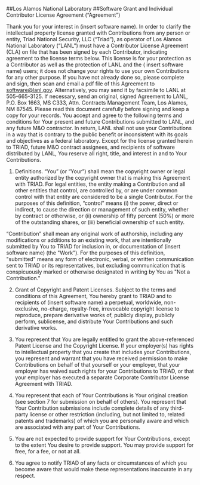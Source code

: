 ##Los Alamos National Laboratory
##Software Grant and Individual Contributor License Agreement (“Agreement”)

Thank you for your interest in (insert software name).  In order to clarify the intellectual property license granted with Contributions from any person or entity, Triad National Security, LLC (“Triad”), as operator of Los Alamos National Laboratory (“LANL”) must have a Contributor License Agreement (CLA) on file that has been signed by each Contributor, indicating agreement to the license terms below.  This license is for your protection as a Contributor as well as the protection of LANL and the ( insert software name) users; it does not change your rights to use your own Contributions for any other purpose.
If you have not already done so, please complete and sign, then scan and email a pdf file of this Agreement to software@lanl.gov.  Alternatively, you may send it by facsimile to LANL at 505-665-3125.  If necessary, send an original, signed Agreement to LANL, P.O. Box 1663, MS C333, Attn. Contracts Management Team, Los Alamos, NM  87545. 
Please read this document carefully before signing and keep a copy for your records.
You accept and agree to the following terms and conditions for Your present and future Contributions submitted to LANL, and any future M&O contractor.  In return, LANL shall not use your Contributions in a way that is contrary to the public benefit or inconsistent with its goals and objectives as a federal laboratory.  Except for the license granted herein to TRIAD, future M&O contract assignees, and recipients of software distributed by LANL, You reserve all right, title, and interest in and to Your Contributions.

1.	 Definitions.  “You” (or “Your”) shall mean the copyright owner or legal entity authorized by the copyright owner that is making this Agreement with TRIAD.  For legal entities, the entity making a Contribution and all other entities that control, are controlled by, or are under common control with that entity are considered to be a single Contributor.  For the purposes of this definition, “control” means (i) the power, direct or indirect, to cause the direction or management of such entity, whether by contract or otherwise, or (ii) ownership of fifty percent (50%) or more of the outstanding shares, or (iii) beneficial ownership of such entity.

“Contribution” shall mean any original work of authorship, including any modifications or additions to an existing work, that are intentionally submitted by You to TRIAD for inclusion in, or documentation of (insert software name)  (the "Work"). For the purposes of this definition, "submitted" means any form of electronic, verbal, or written communication sent to TRIAD or its representatives, but excluding communication that is conspicuously marked or otherwise designated in writing by You as "Not a Contribution."

2.	Grant of Copyright and Patent Licenses.  Subject to the terms and conditions of this Agreement, You hereby grant to TRIAD and to recipients of (insert software name) a perpetual, worldwide, non-exclusive, no-charge, royalty-free, irrevocable copyright license to reproduce, prepare derivative works of, publicly display, publicly perform, sublicense, and distribute Your Contributions and such derivative works.

3.	You represent that You are legally entitled to grant the above-referenced Patent License and the Copyright License.  If your employer(s) has rights to intellectual property that you create that includes your Contributions, you represent and warrant that you have received permission to make Contributions on behalf of that yourself or your employer, that your employer has waived such rights for your Contributions to TRIAD, or that your employer has executed a separate Corporate Contributor License Agreement with TRIAD.

4.	You represent that each of Your Contributions is Your original creation (see section 7 for submission on behalf of others).  You represent that Your Contribution submissions include complete details of any third-party license or other restriction (including, but not limited to, related patents and trademarks) of which you are personally aware and which are associated with any part of Your Contributions.

5.	You are not expected to provide support for Your Contributions, except to the extent You desire to provide support.  You may provide support for free, for a fee, or not at all. 

6.	You agree to notify TRIAD of any facts or circumstances of which you become aware that would make these representations inaccurate in any respect.  




